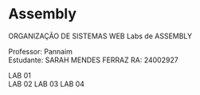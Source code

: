 # Assembly
ORGANIZAÇÃO DE SISTEMAS WEB 
Labs de ASSEMBLY  

Professor: Pannaim  
Estudante: SARAH MENDES FERRAZ RA: 24002927  

LAB 01  
LAB 02
LAB 03 
LAB 04
